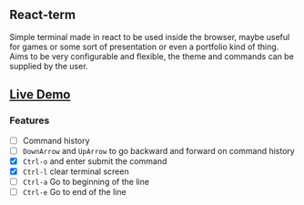 ## React-term

Simple terminal made in react to be used inside the browser, maybe useful for games or some sort of presentation or even a portfolio kind of thing. Aims to be very configurable and flexible, the theme and commands can be supplied by the user.

## [Live Demo](https://react-term.netlify.com/)

### Features

* [ ] Command history
* [ ] `DownArrow` and `UpArrow` to go backward and forward on command history
* [x] `Ctrl-o` and enter submit the command
* [x] `Ctrl-l` clear terminal screen
* [ ] `Ctrl-a` Go to beginning of the line
* [ ] `Ctrl-e` Go to end of the line
